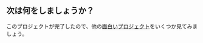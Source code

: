 ## 次は何をしましょうか？

このプロジェクトが完了したので、他の[面白いプロジェクト](https://projects.raspberrypi.org/en/projects?interests%5B%5D=humour)をいくつか見てみましょう。

